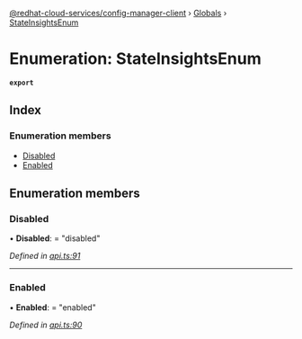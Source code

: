 [@redhat-cloud-services/config-manager-client](../README.md) › [Globals](../globals.md) › [StateInsightsEnum](stateinsightsenum.md)

# Enumeration: StateInsightsEnum

**`export`** 

## Index

### Enumeration members

* [Disabled](stateinsightsenum.md#disabled)
* [Enabled](stateinsightsenum.md#enabled)

## Enumeration members

###  Disabled

• **Disabled**: = "disabled"

*Defined in [api.ts:91](https://github.com/RedHatInsights/javascript-clients.gi/blob/master/packages/config-manager/api.ts#L91)*

___

###  Enabled

• **Enabled**: = "enabled"

*Defined in [api.ts:90](https://github.com/RedHatInsights/javascript-clients.gi/blob/master/packages/config-manager/api.ts#L90)*
